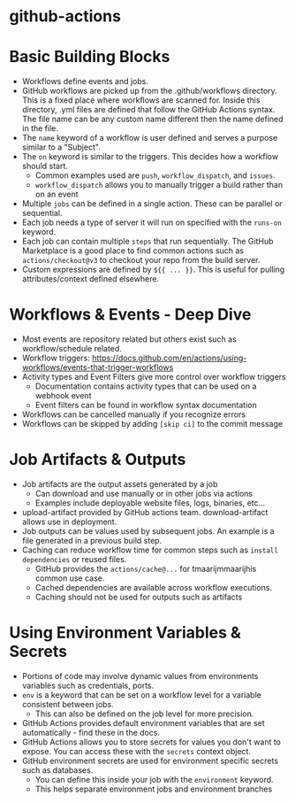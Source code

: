 # github-actions

# Basic Building Blocks

* Workflows define events and jobs.
* GitHub workflows are picked up from the .github/workflows directory. This is a fixed place where workflows are scanned
  for. Inside this directory, .yml files are defined that follow the GitHub Actions syntax.
  The file name can be any custom name different then the name defined in the file.
* The `name` keyword of a workflow is user defined and serves a purpose similar to a "Subject".
* The `on` keyword is similar to the triggers. This decides how a workflow should start.
    * Common examples used are `push`, `workflow_dispatch`, and `issues`.
    * `workflow_dispatch` allows you to manually trigger a build rather than on an event
* Multiple `jobs` can be defined in a single action. These can be parallel or sequential.
* Each job needs a type of server it will run on specified with the `runs-on` keyword.
* Each job can contain multiple `steps` that run sequentially. The GitHub Marketplace is a good place to find common
  actions such as `actions/checkout@v3` to checkout your repo from the build server.
* Custom expressions are defined by `${{ ... }}`. This is useful for pulling attributes/context defined elsewhere.

# Workflows & Events - Deep Dive

* Most events are repository related but others exist such as workflow/schedule related.
* Workflow triggers: https://docs.github.com/en/actions/using-workflows/events-that-trigger-workflows
* Activity types and Event Filters give more control over workflow triggers
  * Documentation contains activity types that can be used on a webhook event
  * Event filters can be found in workflow syntax documentation
* Workflows can be cancelled manually if you recognize errors
* Workflows can be skipped by adding `[skip ci]` to the commit message

# Job Artifacts & Outputs

* Job artifacts are the output assets generated by a job
  * Can download and use manually or in other jobs via actions
  * Examples include deployable website files, logs, binaries, etc...
* upload-artifact provided by GitHub actions team. download-artifact allows use in deployment.
* Job outputs can be values used by subsequent jobs. An example is a file generated in a previous build step.
* Caching  can reduce workflow time for common steps such as `install dependencies` or reused files.
  * GitHub provides the `actions/cache@...` for tmaarijmmaarijhis common use case.
  * Cached dependencies are available across workflow executions. 
  * Caching should not be used for outputs such as artifacts

# Using Environment Variables & Secrets

* Portions of code may involve dynamic values from environments variables such as credentials, ports.
* `env` is a keyword that can be set on a workflow level for a variable consistent between jobs.
  * This can also be defined on the job level for more precision.
* GitHub Actions provides default environment variables that are set automatically - find these in the docs.
* GitHub Actions allows you to store secrets for values you don't want to expose. You can access these with the 
`secrets` context object.
* GitHub environment secrets are used for environment specific secrets such as databases.
  * You can define this inside your job with the `environment` keyword.
  * This helps separate environment jobs and environment branches